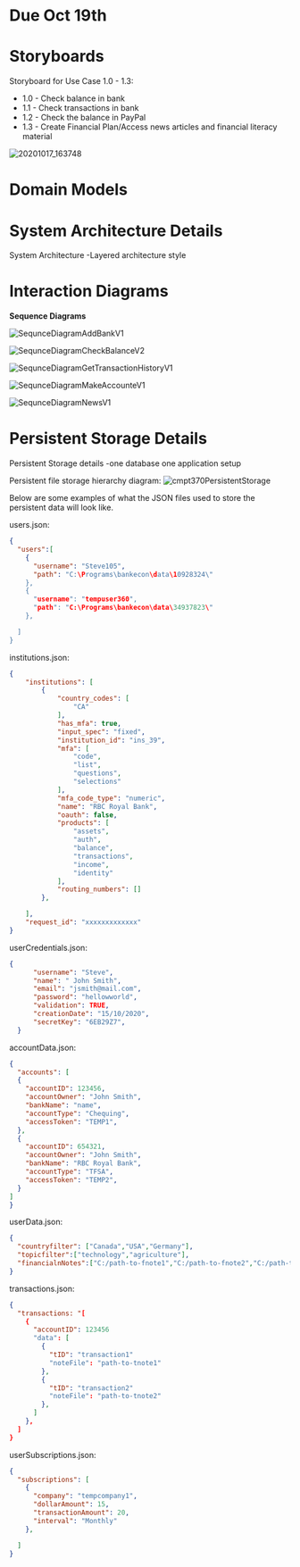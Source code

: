 # Due Oct 19th

# Storyboards

Storyboard for Use Case 1.0 - 1.3:
- 1.0 - Check balance in bank
- 1.1 - Check transactions in bank
- 1.2 - Check the balance in PayPal
- 1.3 - Create Financial Plan/Access news articles and financial literacy material

![20201017_163748](uploads/afd4a43d511e2b36865b84cf19f2a9ac/20201017_163748.jpg)

# Domain Models

# System Architecture Details

System Architecture
-Layered architecture style

# Interaction Diagrams

**Sequence Diagrams**

![SequnceDiagramAddBankV1](uploads/07f5297a61d8b8ab7f2eee746140548f/SequnceDiagramAddBankV1.jpg)

![SequnceDiagramCheckBalanceV2](uploads/9ffa80cb9445394e9b19eaba57e8bbb2/SequnceDiagramCheckBalanceV2.jpg)

![SequnceDiagramGetTransactionHistoryV1](uploads/75bacf3c8ea7ab622749b5de44a5a97f/SequnceDiagramGetTransactionHistoryV1.jpg)

![SequnceDiagramMakeAccounteV1](uploads/fd21543f524aec935ef81136c63ff98f/SequnceDiagramMakeAccounteV1.jpg)

![SequnceDiagramNewsV1](uploads/844281b0bab67e340b3b546e28814ed2/SequnceDiagramNewsV1.jpg)


# Persistent Storage Details

Persistent Storage details
-one database one application setup

Persistent file storage hierarchy diagram:
![cmpt370PersistentStorage](uploads/0ceab4c849a2aded5bc987f7ac5abf8e/cmpt370PersistentStorage.png)

Below are some examples of what the JSON files used to store the persistent data will look like.

users.json:
```json
{
  "users":[
    {
      "username": "Steve105",
      "path": "C:\Programs\bankecon\data\10928324\"
    },
    {
      "username": "tempuser360",
      "path": "C:\Programs\bankecon\data\34937823\"
    },

  ]
}
```

institutions.json:
```json
{
    "institutions": [
        {
            "country_codes": [
                "CA"
            ],
            "has_mfa": true,
            "input_spec": "fixed",
            "institution_id": "ins_39",
            "mfa": [
                "code",
                "list",
                "questions",
                "selections"
            ],
            "mfa_code_type": "numeric",
            "name": "RBC Royal Bank",
            "oauth": false,
            "products": [
                "assets",
                "auth",
                "balance",
                "transactions",
                "income",
                "identity"
            ],
            "routing_numbers": []
        },

    ],
    "request_id": "xxxxxxxxxxxxx"
}
```
userCredentials.json:
```json
{
      "username": "Steve",
      "name": " John Smith",
      "email": "jsmith@mail.com",
      "password": "hellowworld",
      "validation": TRUE,
      "creationDate": "15/10/2020",
      "secretKey": "6EB29Z7",
  }
```

accountData.json:
```json
{
  "accounts": [
  {
    "accountID": 123456,
    "accountOwner": "John Smith",
    "bankName": "name",
    "accountType": "Chequing",
    "accessToken": "TEMP1",
  },
  {
    "accountID": 654321,
    "accountOwner": "John Smith",
    "bankName": "RBC Royal Bank",
    "accountType": "TFSA",
    "accessToken": "TEMP2",
  }
]
}
```

userData.json:
```json
{
  "countryfilter": ["Canada","USA","Germany"],
  "topicfilter":["technology","agriculture"],
  "financialnNotes":["C:/path-to-fnote1","C:/path-to-fnote2","C:/path-to-fnote3"],
}
```

transactions.json:
```json
{
  "transactions: "[
    {
      "accountID": 123456
      "data": [
        {
          "tID": "transaction1"
          "noteFile": "path-to-tnote1"
        },
        {
          "tID": "transaction2"
          "noteFile": "path-to-tnote2"
        },
      ]
    },
  ]
}
```

userSubscriptions.json:
```json
{
  "subscriptions": [
    {
      "company": "tempcompany1",
      "dollarAmount": 15,
      "transactionAmount": 20,
      "interval": "Monthly"
    },

  ]
}
```